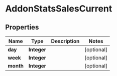 

# AddonStatsSalesCurrent

## Properties

Name | Type | Description | Notes
------------ | ------------- | ------------- | -------------
**day** | **Integer** |  |  [optional]
**week** | **Integer** |  |  [optional]
**month** | **Integer** |  |  [optional]



